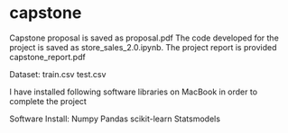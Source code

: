 # capstone

Capstone proposal is saved as proposal.pdf
The code developed for the project is saved as store_sales_2.0.ipynb.
The project report is provided capstone_report.pdf

Dataset:
train.csv
test.csv

I have installed following software libraries on MacBook in order to complete the project

Software Install:
Numpy 
Pandas 
scikit-learn 
Statsmodels
